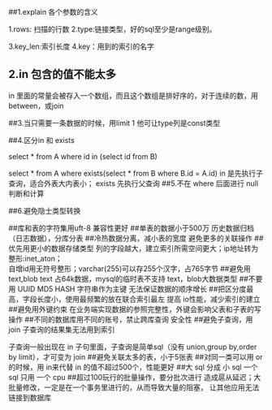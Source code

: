 ##1.explain 各个参数的含义

1.rows: 扫描的行数
2.type:链接类型，好的sql至少是range级别。

3.key_len:索引长度
4.key：用到的索引的名字

## 2.in 包含的值不能太多
in 里面的常量会被存入一个数组，而且这个数组是排好序的，对于连续的数，用between，或join

##3.当只需要一条数据的时候，用limit 1
他可让type列是const类型

##4.区分in 和 exists

select * from A where id in (select id from B)

select * from A where exists(select * from B  where B.id = A.id)
in 是先执行子查询，适合外表大内表小；
exists 先执行父查询
##5.不在 where 后面进行 null判断和计算

##6.避免隐士类型转换

##库和表的字符集用uft-8
兼容性更好
##单表的数据小于500万
历史数据归档（日志数据），分库分表
##冷热数据分离，减小表的宽度
避免更多的关联操作
##优先用更小的数据存储类型
列的字段越大，建立索引所需空间更大；ip地址转为整形:inet_aton；  
自增id用无符号整形；varchar(255)可以存255个汉字，占765字节
##避免用text,blob
text 占64k数据，mysql的临时表不支持 text，blob大数据类型
##不要用 UUID MD5 HASH 字符串作为主键
无法保证数据的顺序增长
##把区分度最高，字段长度小，使用最频繁的放在联合索引最左
提高 io性能，减少索引的建立
##避免用外键约束
在业务端实现数据的参照完整性，外键会影响父表和子表的写操作
##不同的数据库用不同的账号，禁止跨库查询
安全性
##避免子查询，用 join
子查询的结果集无法用到索引

子查询一般出现在 in 子句里面，子查询是简单sql（没有 union,group by,order by limit），才可变为 join
##避免关联太多的表，小于5张表
##对同一类可以用 or 的时候，用 in来代替
in 的值不超过500个，性能更好
##大 sql 分成 小 sql
一个 sql 只用 一个 cpu
##超过100玩行的批量操作，要分批次进行
造成扈从延迟；大批量修改，一定是在一个事务里进行的，从而导致大量的阻塞，
让其他应用无法链接到数据库